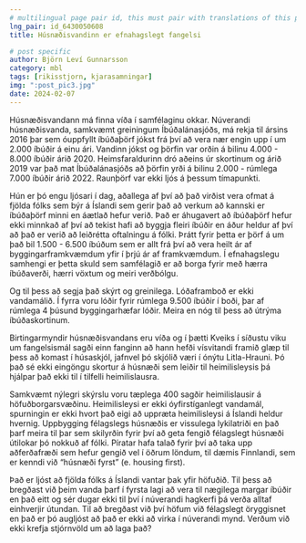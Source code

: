 ```yaml
---
# multilingual page pair id, this must pair with translations of this page. (This name must be unique)
lng_pair: id_6430050608
title: Húsnæðisvandinn er efnahagslegt fangelsi

# post specific
author: Björn Leví Gunnarsson
category: mbl
tags: [rikisstjorn, kjarasamningar]
img: ":post_pic3.jpg"
date: 2024-02-07
---
```


Húsnæðisvandann má finna víða í samfélaginu okkar. Núverandi húsnæðisvanda, samkvæmt greiningum Íbúðalánasjóðs, má rekja til ársins 2016 þar sem óuppfyllt íbúðaþörf jókst frá því að vera nær engin upp í um 2.000 íbúðir á einu ári. Vandinn jókst og þörfin var orðin á bilinu 4.000 - 8.000 íbúðir árið 2020. Heimsfaraldurinn dró aðeins úr skortinum og árið 2019 var það mat Íbúðalánasjóðs að þörfin yrði á bilinu 2.000 - rúmlega 7.000 íbúðir árið 2022. Raunþörf var ekki ljós á þessum tímapunkti.

Hún er þó engu ljósari í dag, aðallega af því að það virðist vera ofmat á fjölda fólks sem býr á Íslandi sem gerir það að verkum að kannski er íbúðaþörf minni en áætlað hefur verið. Það er áhugavert að íbúðaþörf hefur ekki minnkað af því að tekist hafi að byggja fleiri íbúðir en áður heldur af því að það er verið að leiðrétta oftalningu á fólki. Þrátt fyrir þetta er þörf á um það bil  1.500 - 6.500 íbúðum sem er allt frá því að vera heilt ár af byggingarframkvæmdum yfir í þrjú ár af framkvæmdum. Í efnahagslegu samhengi er þetta skuld sem samfélagið er að borga fyrir með hærra íbúðaverði, hærri vöxtum og meiri verðbólgu. 

Og til þess að segja það skýrt og greinilega. Lóðaframboð er ekki vandamálið. Í fyrra voru lóðir fyrir rúmlega 9.500 íbúðir í boði, þar af rúmlega 4 þúsund byggingarhæfar lóðir. Meira en nóg til þess að útrýma íbúðaskortinum. 

Birtingarmyndir húsnæðisvandans eru víða og í þætti Kveiks í síðustu viku um fangelsismál sagði einn fanginn að hann hefði vísvitandi framið glæp til þess að komast í húsaskjól, jafnvel þó skjólið væri í ónýtu Litla-Hrauni. Þó það sé ekki eingöngu skortur á húsnæði sem leiðir til heimilisleysis þá hjálpar það ekki til í tilfelli heimilislausra. 

Samkvæmt nýlegri skýrslu voru tæplega 400 sagðir heimilislausir á höfuðborgarsvæðinu. Heimilisleysi er ekki óyfirstíganlegt vandamál, spurningin er ekki hvort það eigi að uppræta heimilisleysi á Íslandi heldur hvernig. Uppbygging félagslegs húsnæðis er vissulega lykilatriði en það þarf meira til þar sem skilyrðin fyrir því að geta fengið félagslegt húsnæði útilokar þó nokkuð af fólki. Píratar hafa talað fyrir því að taka upp aðferðafræði sem hefur gengið vel í öðrum löndum, til dæmis Finnlandi, sem er kenndi við “húsnæði fyrst” (e. housing first). 

Það er ljóst að fjölda fólks á Íslandi vantar þak yfir höfuðið. Til þess að bregðast við þeim vanda þarf í fyrsta lagi að vera til nægilega margar íbúðir en það eitt og sér dugar ekki til  því  í núverandi hagkerfi þá verða alltaf einhverjir útundan. Til að bregðast við því höfum við félagslegt öryggisnet en það er þó augljóst að það er ekki að virka í núverandi mynd. Verðum við ekki krefja stjórnvöld um að laga það?
